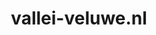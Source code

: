 ---
layout: post
title: "vallei-veluwe.nl"
internal_url: "/dutchgov/vallei-veluwe.nl.html"
subdomains_count: 17
all_subdomains_count: 47
urls_count: 11
ssl_rank: 0
http_rank: 73.909090909091
url_link: /data/vallei-veluwe.nl/urls.txt
all_subdomains_link: /data/vallei-veluwe.nl/all_subdomains.txt
subdomains_link: /data/vallei-veluwe.nl/subdomains.txt
categories: dutchgov
---